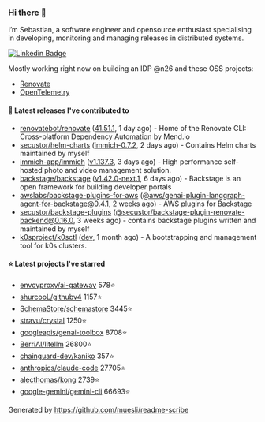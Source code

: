 ### Hi there 👋

I’m Sebastian, a software engineer and opensource enthusiast specialising in developing, monitoring and managing releases in distributed systems.    

[![Linkedin Badge](https://img.shields.io/badge/-LinkedIn-blue?style=flat&logo=Linkedin&logoColor=white&link=https://www.linkedin.com/in/sebastian-poxhofer/)](https://www.linkedin.com/in/sebastian-poxhofer/)

Mostly working right now on building an IDP @n26 and these OSS projects:
- [Renovate](https://github.com/renovatebot/renovate)
- [OpenTelemetry](https://github.com/open-telemetry)



#### 🚀 Latest releases I've contributed to

- [renovatebot/renovate](https://github.com/renovatebot/renovate) ([41.51.1](https://github.com/renovatebot/renovate/releases/tag/41.51.1), 1 day ago) - Home of the Renovate CLI: Cross-platform Dependency Automation by Mend.io
- [secustor/helm-charts](https://github.com/secustor/helm-charts) ([immich-0.7.2](https://github.com/secustor/helm-charts/releases/tag/immich-0.7.2), 2 days ago) - Contains Helm charts maintained by myself
- [immich-app/immich](https://github.com/immich-app/immich) ([v1.137.3](https://github.com/immich-app/immich/releases/tag/v1.137.3), 3 days ago) - High performance self-hosted photo and video management solution.
- [backstage/backstage](https://github.com/backstage/backstage) ([v1.42.0-next.1](https://github.com/backstage/backstage/releases/tag/v1.42.0-next.1), 6 days ago) - Backstage is an open framework for building developer portals
- [awslabs/backstage-plugins-for-aws](https://github.com/awslabs/backstage-plugins-for-aws) ([@aws/genai-plugin-langgraph-agent-for-backstage@0.4.1](https://github.com/awslabs/backstage-plugins-for-aws/releases/tag/%40aws/genai-plugin-langgraph-agent-for-backstage%400.4.1), 2 weeks ago) - AWS plugins for Backstage
- [secustor/backstage-plugins](https://github.com/secustor/backstage-plugins) ([@secustor/backstage-plugin-renovate-backend@0.16.0](https://github.com/secustor/backstage-plugins/releases/tag/%40secustor/backstage-plugin-renovate-backend%400.16.0), 3 weeks ago) - contains backstage plugins written and maintained by myself
- [k0sproject/k0sctl](https://github.com/k0sproject/k0sctl) ([dev](https://github.com/k0sproject/k0sctl/releases/tag/dev), 1 month ago) - A bootstrapping and management tool for k0s clusters.

#### ⭐ Latest projects I've starred

- [envoyproxy/ai-gateway](https://github.com/envoyproxy/ai-gateway) 578⭐
- [shurcooL/githubv4](https://github.com/shurcooL/githubv4) 1157⭐
- [SchemaStore/schemastore](https://github.com/SchemaStore/schemastore) 3445⭐
- [stravu/crystal](https://github.com/stravu/crystal) 1250⭐
- [googleapis/genai-toolbox](https://github.com/googleapis/genai-toolbox) 8708⭐
- [BerriAI/litellm](https://github.com/BerriAI/litellm) 26800⭐
- [chainguard-dev/kaniko](https://github.com/chainguard-dev/kaniko) 357⭐
- [anthropics/claude-code](https://github.com/anthropics/claude-code) 27705⭐
- [alecthomas/kong](https://github.com/alecthomas/kong) 2739⭐
- [google-gemini/gemini-cli](https://github.com/google-gemini/gemini-cli) 66693⭐



Generated by https://github.com/muesli/readme-scribe
